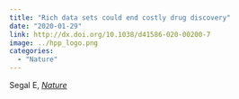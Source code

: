 ```yaml
---
title: "Rich data sets could end costly drug discovery"
date: "2020-01-29"
link: http://dx.doi.org/10.1038/d41586-020-00200-7
image: ../hpp_logo.png
categories:
  - "Nature"
---
```


Segal E, [*Nature*](http://dx.doi.org/10.1038/d41586-020-00200-7)



